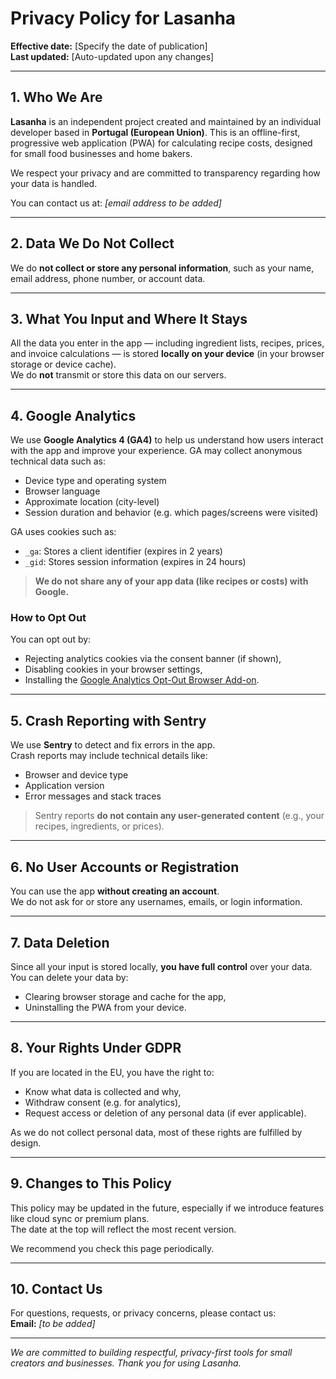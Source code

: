 # Privacy Policy for Lasanha

**Effective date:** [Specify the date of publication]  
**Last updated:** [Auto-updated upon any changes]

---

## 1. Who We Are

**Lasanha** is an independent project created and maintained by an individual developer based in **Portugal (European Union)**. This is an offline-first, progressive web application (PWA) for calculating recipe costs, designed for small food businesses and home bakers.

We respect your privacy and are committed to transparency regarding how your data is handled.

You can contact us at: *[email address to be added]*

---

## 2. Data We Do **Not** Collect

We do **not collect or store any personal information**, such as your name, email address, phone number, or account data.

---

## 3. What You Input and Where It Stays

All the data you enter in the app — including ingredient lists, recipes, prices, and invoice calculations — is stored **locally on your device** (in your browser storage or device cache).  
We do **not** transmit or store this data on our servers.

---

## 4. Google Analytics

We use **Google Analytics 4 (GA4)** to help us understand how users interact with the app and improve your experience. GA may collect anonymous technical data such as:
- Device type and operating system
- Browser language
- Approximate location (city-level)
- Session duration and behavior (e.g. which pages/screens were visited)

GA uses cookies such as:
- `_ga`: Stores a client identifier (expires in 2 years)
- `_gid`: Stores session information (expires in 24 hours)

> **We do not share any of your app data (like recipes or costs) with Google.**

### How to Opt Out
You can opt out by:
- Rejecting analytics cookies via the consent banner (if shown),
- Disabling cookies in your browser settings,
- Installing the [Google Analytics Opt-Out Browser Add-on](https://tools.google.com/dlpage/gaoptout).

---

## 5. Crash Reporting with Sentry

We use **Sentry** to detect and fix errors in the app.  
Crash reports may include technical details like:
- Browser and device type
- Application version
- Error messages and stack traces

> Sentry reports **do not contain any user-generated content** (e.g., your recipes, ingredients, or prices).

---

## 6. No User Accounts or Registration

You can use the app **without creating an account**.  
We do not ask for or store any usernames, emails, or login information.

---

## 7. Data Deletion

Since all your input is stored locally, **you have full control** over your data. You can delete your data by:
- Clearing browser storage and cache for the app,
- Uninstalling the PWA from your device.

---

## 8. Your Rights Under GDPR

If you are located in the EU, you have the right to:
- Know what data is collected and why,
- Withdraw consent (e.g. for analytics),
- Request access or deletion of any personal data (if ever applicable).

As we do not collect personal data, most of these rights are fulfilled by design.

---

## 9. Changes to This Policy

This policy may be updated in the future, especially if we introduce features like cloud sync or premium plans.  
The date at the top will reflect the most recent version.

We recommend you check this page periodically.

---

## 10. Contact Us

For questions, requests, or privacy concerns, please contact us:  
**Email:** *[to be added]*

---

*We are committed to building respectful, privacy-first tools for small creators and businesses. Thank you for using Lasanha.*
